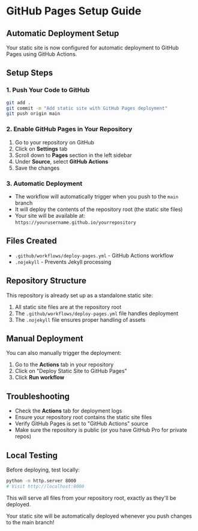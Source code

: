 # GitHub Pages Setup Guide

## Automatic Deployment Setup

Your static site is now configured for automatic deployment to GitHub Pages using GitHub Actions.

## Setup Steps

### 1. Push Your Code to GitHub

```bash
git add .
git commit -m "Add static site with GitHub Pages deployment"
git push origin main
```

### 2. Enable GitHub Pages in Your Repository

1. Go to your repository on GitHub
2. Click on **Settings** tab
3. Scroll down to **Pages** section in the left sidebar
4. Under **Source**, select **GitHub Actions**
5. Save the changes

### 3. Automatic Deployment

- The workflow will automatically trigger when you push to the `main` branch
- It will deploy the contents of the repository root (the static site files)
- Your site will be available at: `https://yourusername.github.io/yourrepository`

## Files Created

- `.github/workflows/deploy-pages.yml` - GitHub Actions workflow
- `.nojekyll` - Prevents Jekyll processing

## Repository Structure

This repository is already set up as a standalone static site:

1. All static site files are at the repository root
2. The `.github/workflows/deploy-pages.yml` file handles deployment
3. The `.nojekyll` file ensures proper handling of assets

## Manual Deployment

You can also manually trigger the deployment:

1. Go to the **Actions** tab in your repository
2. Click on "Deploy Static Site to GitHub Pages"
3. Click **Run workflow**

## Troubleshooting

- Check the **Actions** tab for deployment logs
- Ensure your repository root contains the static site files
- Verify GitHub Pages is set to "GitHub Actions" source
- Make sure the repository is public (or you have GitHub Pro for private repos)

## Local Testing

Before deploying, test locally:

```bash
python -m http.server 8000
# Visit http://localhost:8000
```

This will serve all files from your repository root, exactly as they'll be deployed.

Your static site will be automatically deployed whenever you push changes to the main branch!
